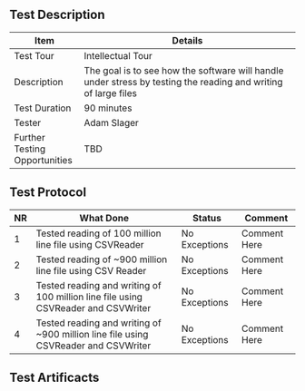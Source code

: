 
## Test Description
|Item                              | Details                   |
|----------------------------------|----------------------------|
|Test Tour                         | Intellectual Tour         |
|Description                       | The goal is to see how the software will handle under stress by testing the reading and writing of large files|
|Test Duration                     | 90 minutes |
|Tester                            | Adam Slager |
|Further Testing <br> Opportunities| TBD|

## Test Protocol
|NR | What Done                   | Status        |    Comment     |
|---|-----------------------------|---------------|----------------|
|1  | Tested reading of 100 million line file using CSVReader |  No Exceptions | Comment Here   |
|2 | Tested reading of ~900 million line file using CSV Reader | No Exceptions | Comment Here  |
|3| Tested reading and writing of 100 million line file using CSVReader and CSVWriter | No Exceptions | Comment Here |
|4| Tested reading and writing of ~900 million line file using CSVReader and CSVWriter | No Exceptions | Comment Here |

## Test Artificacts
